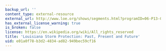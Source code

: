 ```yaml
---
backup_url: ''
content_type: external-resource
external_url: http://www.loe.org/shows/segments.html?programID=06-P13-00022&segmentID=4
has_external_license_warning: true
is_broken: false
license: https://en.wikipedia.org/wiki/All_rights_reserved
title: 'Louisiana Storm Protection: Past, Present and Future'
uid: e01a0f78-b3d2-4834-ad82-949bec59cf16
---
```

